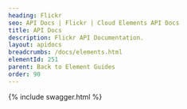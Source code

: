 ```yaml
---
heading: Flickr
seo: API Docs | Flickr | Cloud Elements API Docs
title: API Docs
description: Flickr API Documentation.
layout: apidocs
breadcrumbs: /docs/elements.html
elementId: 251
parent: Back to Element Guides
order: 90
---
```


{% include swagger.html %}
